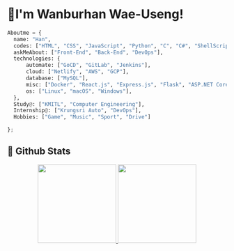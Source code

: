 <h1>👋I'm Wanburhan Wae-Useng!</h1>

 ```python
Aboutme = {
   name: "Han",
   codes: ["HTML", "CSS", "JavaScript", "Python", "C", "C#", "ShellScript"],
   askMeAbout: ["Front-End", "Back-End", "DevOps"],
   technologies: {
       automate: ["GoCD", "GitLab", "Jenkins"],
       cloud: ["Netlify", "AWS", "GCP"],
       database: ["MySQL"],
       misc: ["Docker", "React.js", "Express.js", "Flask", "ASP.NET Core MVC"],
       os: ["Linux", "macOS", "Windows"],
   },
   Study@: ["KMITL", "Computer Engineering"],
   Internship@: ["Krungsri Auto", "DevOps"],
   Hobbies: ["Game", "Music", "Sport", "Drive"]

};

```

<div align="center">
 <h2 align="left"=>🎯 Github Stats</h2>
    <a href="https://github.com/Han-Wanburhan">
        <img height="180em" src="https://github-readme-stats.vercel.app/api?username=Han-Wanburhan&show_icons=true&theme=gotham&include_all_commits=true" />
        <img height="180em" src="https://github-readme-stats.vercel.app/api/top-langs/?username=Han-Wanburhan&layout=compact&langs_count=8&theme=gotham&show_icons=true" />
</div>

